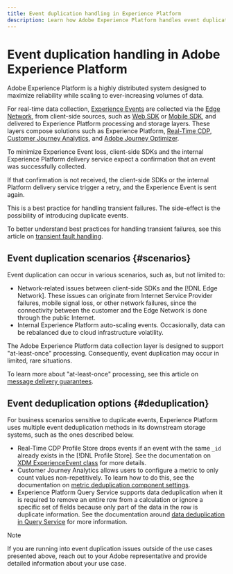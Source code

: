 ```yaml
---
title: Event duplication handling in Experience Platform
description: Learn how Adobe Experience Platform handles event duplication
---
```


# Event duplication handling in Adobe Experience Platform

Adobe Experience Platform is a highly distributed system designed to maximize reliability while scaling to ever-increasing volumes of data.

For real-time data collection, [Experience Events](../xdm/classes/experienceevent.md) are collected via the [Edge Network](../web-sdk/home.md#edge-network), from client-side sources, such as [Web SDK](../web-sdk/home.md) or [Mobile SDK](https://developer.adobe.com/client-sdks/home/), and delivered to Experience Platform processing and storage layers. These layers compose solutions such as Experience Platform, [Real-Time CDP](../rtcdp/home.md), [Customer Journey Analytics](https://experienceleague.adobe.com/docs/analytics-platform/using/cja-overview/cja-overview.html), and [Adobe Journey Optimizer](https://experienceleague.adobe.com/docs/journey-optimizer/using/ajo-home.html).

To minimize Experience Event loss, client-side SDKs and the internal Experience Platform delivery service expect a confirmation that an event was successfully collected.

If that confirmation is not received, the client-side SDKs or the internal Platform delivery service trigger a retry, and the Experience Event is sent again.

This is a best practice for handling transient failures. The side-effect is the possibility of introducing duplicate events.

To better understand best practices for handling transient failures, see this article on [transient fault handling](https://learn.microsoft.com/en-us/azure/architecture/best-practices/transient-faults).

## Event duplication scenarios {#scenarios}

Event duplication can occur in various scenarios, such as, but not limited to:

* Network-related issues between client-side SDKs and the [!DNL Edge Network]. These issues can originate from Internet Service Provider failures, mobile signal loss, or other network failures, since the connectivity between the customer and the Edge Network is done through the public Internet.
* Internal Experience Platform auto-scaling events. Occasionally, data can be rebalanced due to cloud infrastructure volatility.

The Adobe Experience Platform data collection layer is designed to support "at-least-once" processing. Consequently, event duplication may occur in limited, rare situations.

To learn more about "at-least-once" processing, see this article on [message delivery guarantees](https://docs.confluent.io/kafka/design/delivery-semantics.html).

## Event deduplication options {#deduplication}

For business scenarios sensitive to duplicate events, Experience Platform uses multiple event deduplication methods in its downstream storage systems, such as the ones described below.

* Real-Time CDP Profile Store drops events if an event with the same `_id` already exists in the [!DNL Profile Store]. See the documentation on [XDM ExperienceEvent class](../xdm/classes/experienceevent.md) for more details.
* Customer Journey Analytics allows users to configure a metric to only count values non-repetitively. To learn how to do this, see the documentation on [metric deduplication component settings](https://experienceleague.adobe.com/docs/analytics-platform/using/cja-dataviews/component-settings/metric-deduplication.html?lang=en).
* Experience Platform Query Service supports data deduplication when it is required to remove an entire row from a calculation or ignore a specific set of fields because only part of the data in the row is duplicate information. See the documentation around [data deduplication in Query Service](../query-service/key-concepts/deduplication.md) for more information.

>[!NOTE]
>
>If you are running into event duplication issues outside of the use cases presented above, reach out to your Adobe representative and provide detailed information about your use case.